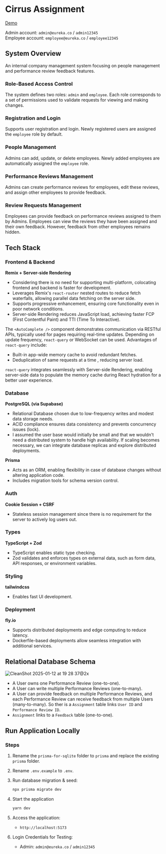 # Cirrus Assignment

[Demo](https://cirrus-hw.fly.dev/login)

Admin account: `admin@eureka.co` / `admin12345`  
Employee account: `employee@eureka.co` / `employee12345`

## System Overview

An internal company management system focusing on people management and performance review feedback features.

### Role-Based Access Control

The system defines two roles: `admin` and `employee`. Each role corresponds to a set of permissions used to validate requests for viewing and making changes.

### Registration and Login

Supports user registration and login. Newly registered users are assigned the `employee` role by default.

### People Management

Admins can add, update, or delete employees. Newly added employees are automatically assigned the `employee` role.

### Performance Reviews Management

Admins can create performance reviews for employees, edit these reviews, and assign other employees to provide feedback.

### Review Requests Management

Employees can provide feedback on performance reviews assigned to them by Admins. Employees can view the reviews they have been assigned and their own feedback. However, feedback from other employees remains hidden.

## Tech Stack

### Frontend & Backend

**Remix + Server-side Rendering**  
- Considering there is no need for supporting multi-platform, colocating frontend and backend is faster for development.
- Leverages Remix's `react-router` nested routes to reduce fetch waterfalls, allowing parallel data fetching on the server side.
- Supports progressive enhancement, ensuring core functionality even in poor network conditions.
- Server-side Rendering reduces JavaScript load, achieving faster FCP (First Contentful Paint) and TTI (Time To Interactive).

The `<AutoComplete />` component demonstrates communication via RESTful APIs, typically used for pages requiring real-time updates. Depending on update frequency, `react-query` or WebSocket can be used. Advantages of `react-query` include:
- Built-in app-wide memory cache to avoid redundant fetches.
- Deduplication of same requests at a time , reducing server load.

`react-query` integrates seamlessly with Server-side Rendering, enabling server-side data to populate the memory cache during React hydration for a better user experience.

### Database

**PostgreSQL (via Supabase)**  
- Relational Database chosen due to low-frequency writes and modest data storage needs.
- ACID compliance ensures data consistency and prevents concurrency issues (lock).
- I assumed the user base would initially be small and that we wouldn't need a distributed system to handle high availability. If scaling becomes necessary, we can integrate database replicas and explore distributed deployments.

**Prisma**  
- Acts as an ORM, enabling flexibility in case of database changes without altering application code.
- Includes migration tools for schema version control.

### Auth

**Cookie Session + CSRF**  
- Stateless session management since there is no requirement for the server to actively log users out.

### Types

**TypeScript + Zod**  
- TypeScript enables static type checking.
- Zod validates and enforces types on external data, such as form data, API responses, or environment variables.

### Styling

**tailwindcss**  
- Enables fast UI development.

### Deployment

**fly.io**  
- Supports distributed deployments and edge computing to reduce latency.
- Dockerfile-based deployments allow seamless integration with additional services.

## Relational Database Schema

![CleanShot 2025-01-12 at 19 28 37@2x](https://github.com/user-attachments/assets/87acacfb-c2b3-402c-9a7a-766f6317a267)

- A User owns one Performance Review (one-to-one).  
- A User can write multiple Performance Reviews (one-to-many).  
- A User can provide feedback on multiple Performance Reviews, and each Performance Review can receive feedback from multiple Users (many-to-many). So ther is a `Assignment` table links `User ID` and `Performance Review ID`.  
- `Assignment` links to a `Feedback` table (one-to-one).

## Run Application Locally

### Steps

1. Rename the `prisma-for-sqlite` folder to `prisma` and replace the existing `prisma` folder.

2. Rename `.env.example` to `.env`.

3. Run database migration & seed:
   ```bash
   npx prisma migrate dev
   ```

4. Start the application
    ```bash
    yarn dev
    ```

5. Access the application:
   - `http://localhost:5173`

6. Login Credentials for Testing:
   - Admin: `admin@eureka.co` / `admin12345`
